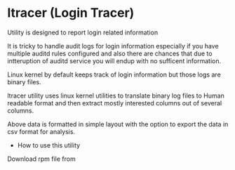 # ltracer (Login Tracer)
Utility is designed to report login related information

It is tricky to handle audit logs for login information especially if you have multiple auditd rules configured and also there are chances that due to intteruption of auditd service you will endup with no sufficent information.

Linux kernel by default keeps track of login information but those logs are binary files.

ltracer utility uses linux kernel utilities to translate binary log files to Human readable format and then extract mostly interested columns out of several columns.

Above data is formatted in simple layout with the option to export the data in csv format for analysis.

* How to use this utility

Download rpm file from 
